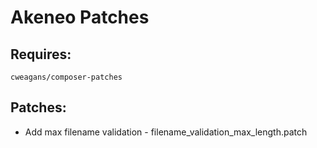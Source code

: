 # Akeneo Patches

## Requires:

 `cweagans/composer-patches`

## Patches:

 - Add max filename validation - filename_validation_max_length.patch

